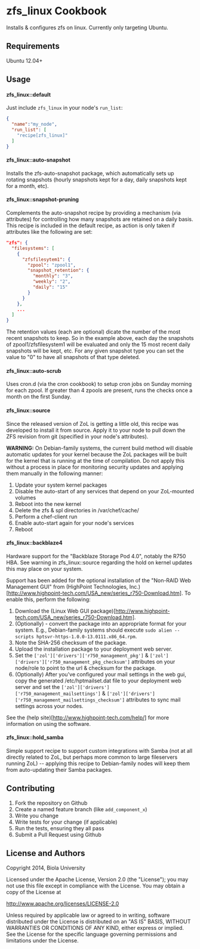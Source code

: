 zfs\_linux Cookbook
==================
Installs & configures zfs on linux. Currently only targeting Ubuntu.

Requirements
------------

Ubuntu 12.04+

Usage
-----
#### zfs\_linux::default
Just include `zfs_linux` in your node's `run_list`:

```json
{
  "name":"my_node",
  "run_list": [
    "recipe[zfs_linux]"
  ]
}
```

#### zfs\_linux::auto-snapshot
Installs the zfs-auto-snapshot package, which automatically sets up rotating snapshots (hourly snapshots kept for a day, daily snapshots kept for a month, etc).

#### zfs\_linux::snapshot-pruning
Complements the auto-snapshot recipe by providing a mechanism (via attributes) for controlling how many snapshots are retained on a daily basis. This recipe is included in the default recipe, as action is only taken if attributes like the following are set:

```json
"zfs": {
  "filesystems": [
    {
      "zfsfilesytem1": {
        "zpool": "zpool1",
        "snapshot_retention": {
          "monthly": "3",
          "weekly": "2",
          "daily": "15"
        }
      }
    },
    ...
  ]
}
```

The retention values (each are optional) dicate the number of the most recent snapshots to keep. So in the example above, each day the snapshots of zpool1/zfsfilesystem1 will be evaluated and only the 15 most recent daily snapshots will be kept, etc. For any given snapshot type you can set the value to "0" to have all snapshots of that type deleted.

#### zfs\_linux::auto-scrub
Uses cron.d (via the cron cookbook) to setup cron jobs on Sunday morning for each zpool. If greater than 4 zpools are present, runs the checks once a month on the first Sunday.

#### zfs\_linux::source
Since the released version of ZoL is getting a little old, this recipe was developed to install it from source. Apply it to your node to pull down the ZFS revision from git (specified in your node's attributes).

__WARNING:__ On Debian-family systems, the current build method will disable automatic updates for your kernel because the ZoL packages will be built for the kernel that is running at the time of compilation. Do not apply this without a process in place for monitoring security updates and applying them manually in the following manner:
1. Update your system kernel packages
2. Disable the auto-start of any services that depend on your ZoL-mounted volumes
3. Reboot into the new kernel
4. Delete the zfs & spl directories in /var/chef/cache/
5. Perform a chef-client run
6. Enable auto-start again for your node's services
7. Reboot

#### zfs\_linux::backblaze4
Hardware support for the "Backblaze Storage Pod 4.0", notably the R750 HBA. See warning in zfs\_linux::source regarding the hold on kernel updates this may place on your system.

Support has been added for the optional installation of the "Non-RAID Web Management GUI" from (HighPoint Technologies, Inc.)[http://www.highpoint-tech.com/USA_new/series_r750-Download.htm]. To enable this, perform the following:

1. Download the (Linux Web GUI package)[http://www.highpoint-tech.com/USA_new/series_r750-Download.htm].
2. (Optionally) - convert the package into an appropriate format for your system. E.g., Debian-family systems should execute `sudo alien --scripts hptsvr-https-1.0.0-13.0111.x86_64.rpm`.
3. Note the SHA-256 checksum of the package.
3. Upload the installation package to your deployment web server.
4. Set the `['zol']['drivers']['r750_management_pkg']` & `['zol']['drivers']['r750_management_pkg_checksum']` attributes on your node/role to point to the url & checksum for the package.
5. (Optionally) After you've configured your mail settings in the web gui, copy the generated /etc/hptmailset.dat file to your deployment web server and set the `['zol']['drivers']['r750_management_mailsettings']` & `['zol']['drivers']['r750_management_mailsettings_checksum']` attributes to sync mail settings across your nodes.

See the (help site)[http://www.highpoint-tech.com/help/] for more information on using the software.

#### zfs\_linux::hold_samba
Simple support recipe to support custom integrations with Samba (not at all directly related to ZoL, but perhaps more common to large fileservers running ZoL) -- applying this recipe to Debian-family nodes will keep them from auto-updating their Samba packages.


Contributing
------------

1. Fork the repository on Github
2. Create a named feature branch (like `add_component_x`)
3. Write you change
4. Write tests for your change (if applicable)
5. Run the tests, ensuring they all pass
6. Submit a Pull Request using Github

License and Authors
-------------------
 Copyright 2014, Biola University 

 Licensed under the Apache License, Version 2.0 (the "License");
 you may not use this file except in compliance with the License.
 You may obtain a copy of the License at

 http://www.apache.org/licenses/LICENSE-2.0

 Unless required by applicable law or agreed to in writing, software
 distributed under the License is distributed on an "AS IS" BASIS,
 WITHOUT WARRANTIES OR CONDITIONS OF ANY KIND, either express or implied.
 See the License for the specific language governing permissions and
 limitations under the License.

